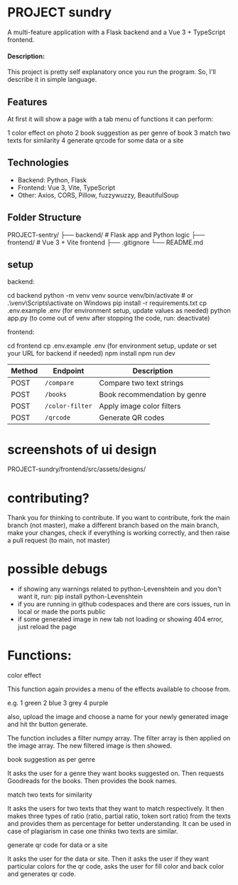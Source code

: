 # PROJECT sundry

A multi-feature application with a Flask backend and a Vue 3 + TypeScript frontend. 

#### Description:
This project is pretty self explanatory once you run the program.
So, I'll describe it in simple language.

## Features 

At first it will show a page with a tab menu of functions it can perform: 

1 color effect on photo
2 book suggestion as per genre of book
3 match two texts for similarity
4 generate qrcode for some data or a site

## Technologies
- Backend: Python, Flask
- Frontend: Vue 3, Vite, TypeScript
- Other: Axios, CORS, Pillow, fuzzywuzzy, BeautifulSoup

## Folder Structure 
PROJECT-sentry/
├── backend/          # Flask app and Python logic
├── frontend/         # Vue 3 + Vite frontend
├── .gitignore 
└── README.md

## setup 

 backend:

cd backend
python -m venv venv
source venv/bin/activate  # or .\venv\Scripts\activate on Windows
pip install -r requirements.txt 
cp .env.example .env (for environment setup, update values as needed) 
python app.py 
(to come out of venv after stopping the code, run: deactivate)

 frontend: 

cd frontend 
cp .env.example .env (for environment setup, update or set your URL for backend if needed) 
npm install
npm run dev


| Method | Endpoint         | Description                     |
|--------|------------------|---------------------------------|
| POST   | `/compare`       | Compare two text strings        |
| POST   | `/books`         | Book recommendation by genre    |
| POST   | `/color-filter`  | Apply image color filters       |
| POST   | `/qrcode`        | Generate QR codes               | 

# screenshots of ui design 

PROJECT-sundry/frontend/src/assets/designs/ 

# contributing? 

Thank you for thinking to contribute. 
If you want to contribute, fork the main branch (not master), make a different branch based on the main branch, make your changes, check if everything is working correctly, and then raise a pull request (to main, not master) 

# possible debugs 
- if showing any warnings related to python-Levenshtein and you don't want it, run: 
  pip install python-Levenshtein 
- if you are running in github codespaces and there are cors issues, run in local or made the ports public 
- if some generated image in new tab not loading or showing 404 error, just reload the page  



# Functions:

color effect

This function again provides a menu of the effects available to choose from.

e.g.
1 green
2 blue
3 grey
4 purple

also, upload the image and choose a name for your newly generated image and hit thr button generate. 

The function includes a filter numpy array. The filter array is then applied on the image array.
The new filtered image is then showed. 


book suggestion as per genre

It asks the user for a genre they want books suggested on.
Then requests Goodreads for the books. Then provides the book names.


match two texts for similarity

It asks the users for two texts that they want to match respectively.
It then makes three types of ratio (ratio, partial ratio, token sort ratio) from the texts and provides them as percentage for better understanding. It can be used in case of plagiarism in case one thinks two texts are similar.


generate qr code for data or a site

It asks the user for the data or site.
Then it asks the user if they want particular colors for the qr code, asks the user for fill color and back color and generates qr code. 
